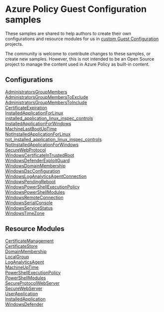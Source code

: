 # Azure Policy Guest Configuration samples

These samples are shared to help authors
to create their own configurations
and resource modules
for us in
[custom Guest Configuration](https://docs.microsoft.com/en-us/azure/governance/policy/how-to/guest-configuration-create) projects.

The community is welcome to contribute changes to these samples,
or create new samples.
However, this is not intended to be an Open Source project
to manage the content used in Azure Policy as built-in content.

## Configurations

[AdministratorsGroupMembers](./configurations/AdministratorsGroupMembers/AdministratorsGroupMembers.mof)<br>
[AdministratorsGroupMembersToExclude](./configurations/AdministratorsGroupMembersToExclude/AdministratorsGroupMembersToExclude.mof)<br>
[AdministratorsGroupMembersToInclude](./configurations/AdministratorsGroupMembersToInclude/AdministratorsGroupMembersToInclude.mof)<br>
[CertificateExpiration](./configurations/CertificateExpiration/CertificateExpiration.mof)<br>
[InstalledApplicationForLinux](./configurations/InstalledApplicationForLinux/InstalledApplicationForLinux.mof)<br>
[installed_application_linux_inspec_controls](./configurations/installed_application_linux_inspec_controls/installed_application_linux_inspec_controls.mof)<br>
[InstalledApplicationForWindows](./configurations/InstalledApplicationForWindows/InstalledApplicationForWindows.mof)<br>
[MachineLastBootUpTime](./configurations/MachineLastBootUpTime/MachineLastBootUpTime.mof)<br>
[NotInstalledApplicationForLinux](./configurations/NotInstalledApplicationForLinux/NotInstalledApplicationForLinux.mof)<br>
[not_installed_application_linux_inspec_controls](./configurations/not_installed_application_linux_inspec_controls/not_installed_application_linux_inspec_controls.mof)<br>
[NotInstalledApplicationForWindows](./configurations/NotInstalledApplicationForWindows/NotInstalledApplicationForWindows.mof)<br>
[SecureWebProtocol](./configurations/SecureWebProtocol/SecureWebProtocol.mof)<br>
[WindowsCertificateInTrustedRoot](./configurations/WindowsCertificateInTrustedRoot/WindowsCertificateInTrustedRoot.mof)<br>
[WindowsDefenderExploitGuard](./configurations/WindowsDefenderExploitGuard/WindowsDefenderExploitGuard.mof)<br>
[WindowsDomainMembership](./configurations/WindowsDomainMembership/WindowsDomainMembership.mof)<br>
[WindowsDscConfiguration](./configurations/WindowsDscConfiguration/WindowsDscConfiguration.mof)<br>
[WindowsLogAnalyticsAgentConnection](./configurations/WindowsLogAnalyticsAgentConnection/WindowsLogAnalyticsAgentConnection.mof)<br>
[WindowsPendingReboot](./configurations/WindowsPendingReboot/WindowsPendingReboot.mof)<br>
[WindowsPowerShellExecutionPolicy](./configurations/WindowsPowerShellExecutionPolicy/WindowsPowerShellExecutionPolicy.mof)<br>
[WindowsPowerShellModules](./configurations/WindowsPowerShellModules/WindowsPowerShellModules.mof)<br>
[WindowsRemoteConnection](./configurations/WindowsRemoteConnection/WindowsRemoteConnection.mof)<br>
[WindowsSerialConsole](./configurations/WindowsSerialConsole/WindowsSerialConsole.mof)<br>
[WindowsServiceStatus](./configurations/WindowsServiceStatus/WindowsServiceStatus.mof)<br>
[WindowsTimeZone](./configurations/WindowsTimeZone/WindowsTimeZone.mof)

## Resource Modules

[CertificateManagement](./resource-modules/CertificateManagement/)<br>
[CertificateStore](./resource-modules/CertificateStore/)<br>
[DomainMembership](./resource-modules/DomainMembership/)<br>
[LocalGroup](./resource-modules/LocalGroup/)<br>
[LogAnalyticsAgent](./resource-modules/LogAnalyticsAgent/)<br>
[MachineUpTime](./resource-modules/MachineUpTime/)<br>
[PowerShellExecutionPolicy](./resource-modules/PowerShellExecutionPolicy/)<br>
[PowerShellModules](./resource-modules/PowerShellModules/)<br>
[SecureProtocolWebServer](./resource-modules/SecureProtocolWebServer/)<br>
[SecureWebServer](./resource-modules/SecureWebServer/)<br>
[UserApplication](./resource-modules/UserApplication/)<br>
[InstalledApplication](./resource-modules/InstalledApplication/)<br>
[WindowsDefender](./resource-modules/WindowsDefender/)
